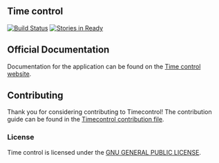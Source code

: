 ## Time control
[![Build Status](https://travis-ci.org/idevelopment/timecontrol.svg?branch=master)](https://travis-ci.org/idevelopment/timecontrol)
[![Stories in Ready](https://badge.waffle.io/idevelopment/timecontrol.png?label=ready&title=Ready)](https://waffle.io/idevelopment/timecontrol)



## Official Documentation

Documentation for the application can be found on the [Time control website](http://timecontrol.be).

## Contributing

Thank you for considering contributing to Timecontrol!
The contribution guide can be found in the [Timecontrol contribution file](https://github.com/idevelopment/timecontrol/blob/master/CONTRIBUTING.MD).


### License

Time control is licensed under the [GNU GENERAL PUBLIC LICENSE](http://opensource.org/licenses/GPL-2.0).

